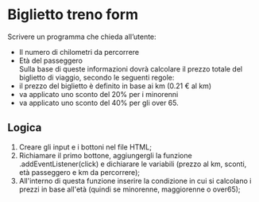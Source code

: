 Biglietto treno form
===
Scrivere un programma che chieda all’utente:
- Il numero di chilometri da percorrere
- Età del passeggero <br>
Sulla base di queste informazioni dovrà calcolare il prezzo totale del biglietto di viaggio, secondo le seguenti regole:
- il prezzo del biglietto è definito in base ai km (0.21 € al km)
- va applicato uno sconto del 20% per i minorenni
- va applicato uno sconto del 40% per gli over 65.


## Logica
1. Creare gli input e i bottoni nel file HTML;
3. Richiamare il primo bottone, aggiungergli la funzione .addEventListener(click) e dichiarare le variabili (prezzo al km, sconti, età passeggero e km da percorrere);
4. All'interno di questa funzione inserire la condizione in cui si calcolano i prezzi in base all'età (quindi se minorenne, maggiorenne o over65);
